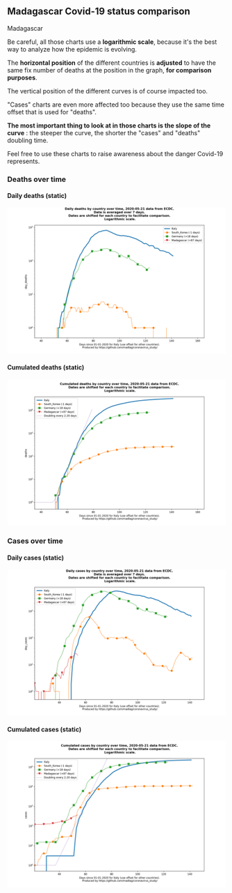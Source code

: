 ## Madagascar Covid-19 status comparison 

Madagascar



Be careful, all those charts use a **logarithmic scale**, because it's the best way to analyze how the epidemic is evolving.
 
The **horizontal position** of the different countries is **adjusted** to have the same fix number of deaths at the position in the graph, **for comparison purposes**.

The vertical position of the different curves is of course impacted too.

"Cases" charts are even more affected too because they use the same time offset that is used for "deaths".

**The most important thing to look at in those charts is the slope of the curve** : the steeper the curve, the shorter the "cases" and "deaths" doubling time.

Feel free to use these charts to raise awareness about the danger Covid-19 represents. 


 
### Deaths over time
 
#### Daily deaths (static)
![Madagascar covid-19 daily deaths static chart](https://raw.githubusercontent.com/madlag/coronavirus_study/master/notebooks/graphs/2020-05-21/countries/Madagascar/2020-05-21_Madagascar_day_deaths.png "Madagascar covid-19 day_deaths static chart")   
 
#### Cumulated deaths (static)
![Madagascar covid-19 cumulated deaths static chart](https://raw.githubusercontent.com/madlag/coronavirus_study/master/notebooks/graphs/2020-05-21/countries/Madagascar/2020-05-21_Madagascar_deaths.png "Madagascar covid-19 deaths static chart")   

 
### Cases over time
 
#### Daily cases (static)
![Madagascar covid-19 daily cases static chart](https://raw.githubusercontent.com/madlag/coronavirus_study/master/notebooks/graphs/2020-05-21/countries/Madagascar/2020-05-21_Madagascar_day_cases.png "Madagascar covid-19 day_cases static chart")   
 
#### Cumulated cases (static)
![Madagascar covid-19 cumulated cases static chart](https://raw.githubusercontent.com/madlag/coronavirus_study/master/notebooks/graphs/2020-05-21/countries/Madagascar/2020-05-21_Madagascar_cases.png "Madagascar covid-19 cases static chart")   

